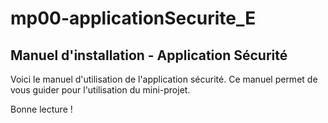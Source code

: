 # mp00-applicationSecurite_E
## Manuel d'installation - Application Sécurité

Voici le manuel d'utilisation de l'application sécurité. Ce manuel permet de vous guider pour l'utilisation du mini-projet.

Bonne lecture !
